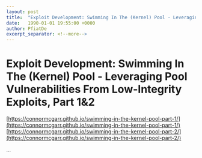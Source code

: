 ```yaml
---
layout: post
title:  "Exploit Development: Swimming In The (Kernel) Pool - Leveraging Pool Vulnerabilities From Low-Integrity Exploits, Part 1&2"
date:   1990-01-01 19:55:00 +0000
author: PfiatDe
excerpt_separator: <!--more-->
---
```


# Exploit Development: Swimming In The (Kernel) Pool - Leveraging Pool Vulnerabilities From Low-Integrity Exploits, Part 1&2
[https://connormcgarr.github.io/swimming-in-the-kernel-pool-part-1/](https://connormcgarr.github.io/swimming-in-the-kernel-pool-part-1/)
[https://connormcgarr.github.io/swimming-in-the-kernel-pool-part-2/](https://connormcgarr.github.io/swimming-in-the-kernel-pool-part-2/)

...
<!--more-->
